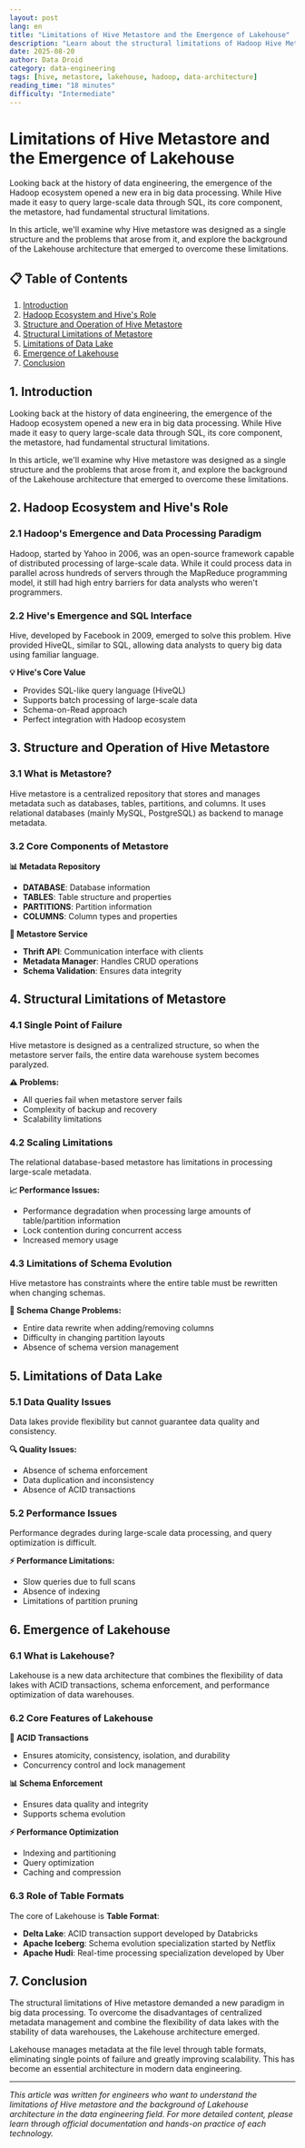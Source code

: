 ```yaml
---
layout: post
lang: en
title: "Limitations of Hive Metastore and the Emergence of Lakehouse"
description: "Learn about the structural limitations of Hadoop Hive Metastore and the Lakehouse architecture that emerged as a result."
date: 2025-08-20
author: Data Droid
category: data-engineering
tags: [hive, metastore, lakehouse, hadoop, data-architecture]
reading_time: "18 minutes"
difficulty: "Intermediate"
---
```


# Limitations of Hive Metastore and the Emergence of Lakehouse

Looking back at the history of data engineering, the emergence of the Hadoop ecosystem opened a new era in big data processing. While Hive made it easy to query large-scale data through SQL, its core component, the metastore, had fundamental structural limitations.

In this article, we'll examine why Hive metastore was designed as a single structure and the problems that arose from it, and explore the background of the Lakehouse architecture that emerged to overcome these limitations.

## 📋 Table of Contents

1. [Introduction](#introduction)
2. [Hadoop Ecosystem and Hive's Role](#hadoop-ecosystem-and-hives-role)
3. [Structure and Operation of Hive Metastore](#structure-and-operation-of-hive-metastore)
4. [Structural Limitations of Metastore](#structural-limitations-of-metastore)
5. [Limitations of Data Lake](#limitations-of-data-lake)
6. [Emergence of Lakehouse](#emergence-of-lakehouse)
7. [Conclusion](#conclusion)

## 1. Introduction

Looking back at the history of data engineering, the emergence of the Hadoop ecosystem opened a new era in big data processing. While Hive made it easy to query large-scale data through SQL, its core component, the metastore, had fundamental structural limitations.

In this article, we'll examine why Hive metastore was designed as a single structure and the problems that arose from it, and explore the background of the Lakehouse architecture that emerged to overcome these limitations.

## 2. Hadoop Ecosystem and Hive's Role

### 2.1 Hadoop's Emergence and Data Processing Paradigm

Hadoop, started by Yahoo in 2006, was an open-source framework capable of distributed processing of large-scale data. While it could process data in parallel across hundreds of servers through the MapReduce programming model, it still had high entry barriers for data analysts who weren't programmers.

### 2.2 Hive's Emergence and SQL Interface

Hive, developed by Facebook in 2009, emerged to solve this problem. Hive provided HiveQL, similar to SQL, allowing data analysts to query big data using familiar language.

**💡 Hive's Core Value**
- Provides SQL-like query language (HiveQL)
- Supports batch processing of large-scale data
- Schema-on-Read approach
- Perfect integration with Hadoop ecosystem

## 3. Structure and Operation of Hive Metastore

### 3.1 What is Metastore?

Hive metastore is a centralized repository that stores and manages metadata such as databases, tables, partitions, and columns. It uses relational databases (mainly MySQL, PostgreSQL) as backend to manage metadata.

### 3.2 Core Components of Metastore

**📊 Metadata Repository**
- **DATABASE**: Database information
- **TABLES**: Table structure and properties
- **PARTITIONS**: Partition information
- **COLUMNS**: Column types and properties

**🔧 Metastore Service**
- **Thrift API**: Communication interface with clients
- **Metadata Manager**: Handles CRUD operations
- **Schema Validation**: Ensures data integrity

## 4. Structural Limitations of Metastore

### 4.1 Single Point of Failure

Hive metastore is designed as a centralized structure, so when the metastore server fails, the entire data warehouse system becomes paralyzed.

**⚠️ Problems:**
- All queries fail when metastore server fails
- Complexity of backup and recovery
- Scalability limitations

### 4.2 Scaling Limitations

The relational database-based metastore has limitations in processing large-scale metadata.

**📈 Performance Issues:**
- Performance degradation when processing large amounts of table/partition information
- Lock contention during concurrent access
- Increased memory usage

### 4.3 Limitations of Schema Evolution

Hive metastore has constraints where the entire table must be rewritten when changing schemas.

**🔄 Schema Change Problems:**
- Entire data rewrite when adding/removing columns
- Difficulty in changing partition layouts
- Absence of schema version management

## 5. Limitations of Data Lake

### 5.1 Data Quality Issues

Data lakes provide flexibility but cannot guarantee data quality and consistency.

**🔍 Quality Issues:**
- Absence of schema enforcement
- Data duplication and inconsistency
- Absence of ACID transactions

### 5.2 Performance Issues

Performance degrades during large-scale data processing, and query optimization is difficult.

**⚡ Performance Limitations:**
- Slow queries due to full scans
- Absence of indexing
- Limitations of partition pruning

## 6. Emergence of Lakehouse

### 6.1 What is Lakehouse?

Lakehouse is a new data architecture that combines the flexibility of data lakes with ACID transactions, schema enforcement, and performance optimization of data warehouses.

### 6.2 Core Features of Lakehouse

**🔄 ACID Transactions**
- Ensures atomicity, consistency, isolation, and durability
- Concurrency control and lock management

**📊 Schema Enforcement**
- Ensures data quality and integrity
- Supports schema evolution

**⚡ Performance Optimization**
- Indexing and partitioning
- Query optimization
- Caching and compression

### 6.3 Role of Table Formats

The core of Lakehouse is **Table Format**:

- **Delta Lake**: ACID transaction support developed by Databricks
- **Apache Iceberg**: Schema evolution specialization started by Netflix
- **Apache Hudi**: Real-time processing specialization developed by Uber

## 7. Conclusion

The structural limitations of Hive metastore demanded a new paradigm in big data processing. To overcome the disadvantages of centralized metadata management and combine the flexibility of data lakes with the stability of data warehouses, the Lakehouse architecture emerged.

Lakehouse manages metadata at the file level through table formats, eliminating single points of failure and greatly improving scalability. This has become an essential architecture in modern data engineering.

---

*This article was written for engineers who want to understand the limitations of Hive metastore and the background of Lakehouse architecture in the data engineering field. For more detailed content, please learn through official documentation and hands-on practice of each technology.*
